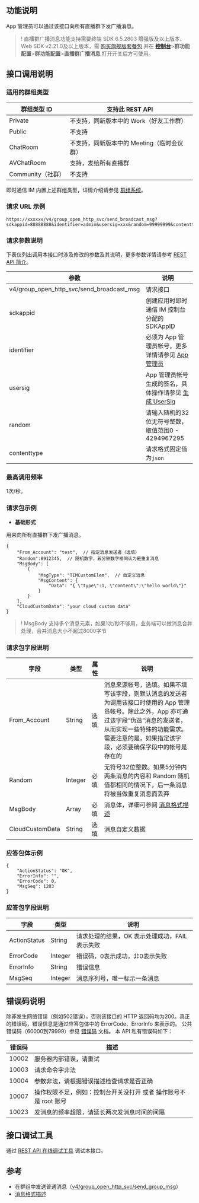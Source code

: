 ## 功能说明
 App 管理员可以通过该接口向所有直播群下发广播消息。
>! 直播群广播消息功能支持需要终端 SDK 6.5.2803 增强版及以上版本、Web SDK v2.21.0及以上版本，需 [购买旗舰版套餐包](https://buy.cloud.tencent.com/avc?from=17182) 并在 [**控制台**](https://console.cloud.tencent.com/im/qun-setting)>**群功能配置**>**群功能配置**>**直播群广播消息** 打开开关后方可使用。

## 接口调用说明
### 适用的群组类型

|群组类型 ID|支持此 REST API|
|-----------|------------|
|Private|不支持，同新版本中的 Work（好友工作群）|
|Public|不支持|
|ChatRoom|不支持，同新版本中的 Meeting（临时会议群）|
|AVChatRoom|支持，发给所有直播群|
|Community（社群）|不支持|

即时通信 IM 内置上述群组类型，详情介绍请参见 [群组系统](https://cloud.tencent.com/document/product/269/1502)。

### 请求 URL 示例
```
https://xxxxxx/v4/group_open_http_svc/send_broadcast_msg?sdkappid=88888888&identifier=admin&usersig=xxx&random=99999999&contenttype=json
```
### 请求参数说明

下表仅列出调用本接口时涉及修改的参数及其说明，更多参数详情请参考 [REST API 简介](https://cloud.tencent.com/document/product/269/1519)。

| 参数               | 说明                                 |
| ------------------ | ------------------------------------ |
| v4/group_open_http_svc/send_broadcast_msg | 请求接口                             |
| sdkappid           | 创建应用时即时通信 IM 控制台分配的 SDKAppID |
| identifier         | 必须为 App 管理员帐号，更多详情请参见 [App 管理员](https://cloud.tencent.com/document/product/269/31999#app-.E7.AE.A1.E7.90.86.E5.91.98)                |
| usersig            | App 管理员帐号生成的签名，具体操作请参见 [生成 UserSig](https://cloud.tencent.com/document/product/269/32688)    |
| random             | 请输入随机的32位无符号整数，取值范围0 - 4294967295                 |
|contenttype|请求格式固定值为`json`|

### 最高调用频率
1次/秒。

### 请求包示例

- **基础形式**

用来向所有直播群下发广播消息。

```
{
    "From_Account": "test",  // 指定消息发送者（选填）
    "Random":8912345,  // 随机数字，五分钟数字相同认为是重复消息
    "MsgBody": [ 
        {
            "MsgType": "TIMCustomElem",  // 自定义消息
            "MsgContent": {
                "Data": "{ \"type\":1, \"content\":\"hello world\"}"
            }
        }
    ],
    "CloudCustomData": "your cloud custom data"
}
```

>! MsgBody 支持多个消息元素，如果1次/秒不够用，业务端可以做消息合并处理，合并消息大小不超过8000字节

### 请求包字段说明

| 字段 | 类型 | 属性 | 说明 |
|---------|---------|---------|---------|
| From_Account | String | 选填 |消息来源帐号，选填。如果不填写该字段，则默认消息的发送者为调用该接口时使用的 App 管理员帐号。除此之外，App 亦可通过该字段“伪造”消息的发送者，从而实现一些特殊的功能需求。需要注意的是，如果指定该字段，必须要确保字段中的帐号是存在的 |
| Random | Integer | 必填 | 无符号32位整数。如果5分钟内两条消息的内容和 Random 随机值都相同的情况下，后一条消息将被当做重复消息而丢弃 |
| MsgBody | Array | 必填 | 消息体，详细可参阅 [消息格式描述](https://cloud.tencent.com/document/product/269/2720)  |
| CloudCustomData | String | 选填 | 消息自定义数据  |

### 应答包体示例

```
{
    "ActionStatus": "OK",
    "ErrorInfo": "",
    "ErrorCode": 0,
    "MsgSeq": 1283
}
```

### 应答包字段说明

| 字段 | 类型 | 说明 |
|---------|---------|---------|
| ActionStatus | String | 请求处理的结果，OK 表示处理成功，FAIL 表示失败 |
| ErrorCode|	Integer	|错误码，0表示成功，非0表示失败 |
| ErrorInfo | String | 错误信息  |
| MsgSeq | Integer | 消息序列号，唯一标示一条消息 |

## 错误码说明

除非发生网络错误（例如502错误），否则该接口的 HTTP 返回码均为200。真正的错误码，错误信息是通过应答包体中的 ErrorCode、ErrorInfo 来表示的。
公共错误码（60000到79999）参见 [错误码](https://cloud.tencent.com/document/product/269/1671) 文档。
本 API 私有错误码如下：

| 错误码 | 描述                                                         |
| ------ | ------------------------------------------------------------ |
| 10002  | 服务器内部错误，请重试                                       |
| 10003  | 请求命令字非法                                               |
| 10004  | 参数非法，请根据错误描述检查请求是否正确                     |
| 10007  | 操作权限不足，例如：控制台开关没打开 或者 操作账号不是 root 账号    |
| 10023  | 发消息的频率超限，请延长两次发消息时间的间隔                    |

## 接口调试工具
通过 [REST API 在线调试工具](https://tcc.tencentcs.com/im-api-tool/index.html#/v4/group_open_http_svc/send_broadcast_msg) 调试本接口。

## 参考

-  在群组中发送普通消息（[v4/group_open_http_svc/send_group_msg](https://cloud.tencent.com/document/product/269/1629)）
- [消息格式描述](https://cloud.tencent.com/document/product/269/2720)
